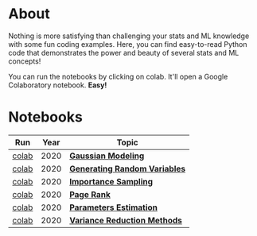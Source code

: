 # About
Nothing is more satisfying than challenging your stats and ML knowledge with some fun coding examples.
Here, you can find easy-to-read Python code that demonstrates the power and beauty of several stats and ML concepts!

You can run the notebooks by clicking on colab. It'll open a Google Colaboratory notebook. **Easy!**

# Notebooks
|Run|Year|Topic|
|---|----|---|
| [colab](https://colab.research.google.com/github/dgiova/applied-stats-ML/blob/master/ipynb/gaussian_modeling.ipynb) | 2020 | <b><a href="gaussian_modeling.ipynb" title="">Gaussian Modeling</a></b> |
| [colab](https://colab.research.google.com/github/dgiova/applied-stats-ML/blob/master/ipynb/generating_RVs.ipynb) | 2020 | <b><a href="generating_RVs.ipynb" title="">Generating Random Variables</a></b> |
| [colab](https://colab.research.google.com/github/dgiova/applied-stats-ML/blob/master/ipynb/importance_sampling.ipynb) | 2020 | <b><a href="importance_sampling.ipynb" title="">Importance Sampling</a></b> |
| [colab](https://colab.research.google.com/github/dgiova/applied-stats-ML/blob/master/ipynb/page_rank.ipynb) | 2020 | <b><a href="page_rank.ipynb" title="">Page Rank</a></b> |
| [colab](https://colab.research.google.com/github/dgiova/applied-stats-ML/blob/master/ipynb/param_estimation.ipynb) | 2020 | <b><a href="param_estimation.ipynb" title="">Parameters Estimation</a></b> |
| [colab](https://colab.research.google.com/github/dgiova/applied-stats-ML/blob/master/ipynb/var_reduction.ipynb) | 2020 | <b><a href="var_reduction.ipynb" title="">Variance Reduction Methods</a></b> |
